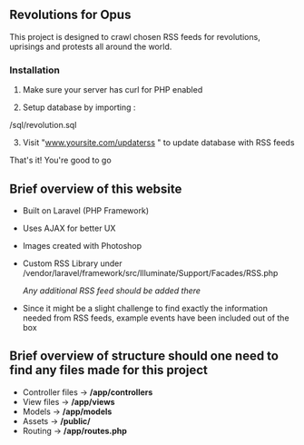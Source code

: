 ## Revolutions for Opus ##

This project is designed to crawl chosen RSS feeds for revolutions, uprisings and protests all around the world.

### Installation ###

1) Make sure your server has curl for PHP enabled

2) Setup database by importing :
  
  /sql/revolution.sql

3) Visit "www.yoursite.com/updaterss " to update database with RSS feeds

That's it! You're good to go


## Brief overview of this website

- Built on Laravel (PHP Framework)

- Uses AJAX for better UX

- Images created with Photoshop

- Custom RSS Library under /vendor/laravel/framework/src/Illuminate/Support/Facades/RSS.php

    *Any additional RSS feed should be added there*

- Since it might be a slight challenge to find exactly the information needed from RSS feeds, example events have been included out of the box


## Brief overview of structure should one need to find any files made for this project

- Controller files -> **/app/controllers** 
- View files -> **/app/views**
- Models -> **/app/models**
- Assets -> **/public/**
- Routing -> **/app/routes.php**